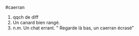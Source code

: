 #caerran

1. qqch de diff
2. Un canard bien rangé.
3. n.m. Un chat errant. " Regarde là bas, un caerran écrasé"
